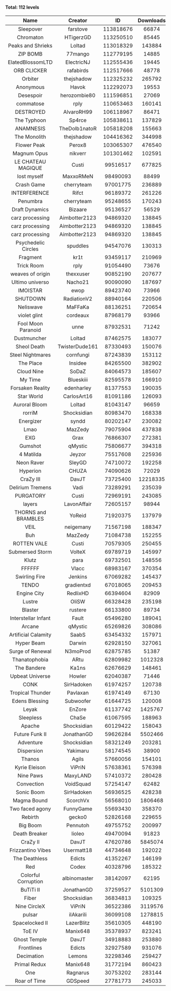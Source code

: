 #### Total: 112 levels

| Name | Creator | ID | Downloads | Likes |
|:---:|:---:|:---:|:---:|:---:|
| Sleepover | farstove | 113818676 | 66874 | 3119
| Chromaton | HTigerzGD | 113250510 | 85445 | 3010
| Peaks and Shrieks | Loltad | 113018329 | 143884 | 5240
| ZIP BOMB | 77mango | 112779195 | 14885 | 585
| ElatedBlossomLTD | ElectricNJ | 112555436 | 19445 | 673
| ORB CLICKER | rafabirds | 112517666 | 48778 | 2146
| Orbiter | thejshadow | 112325232 | 265792 | 7696
| Anonymous | Havok | 112292073 | 19553 | 776
| Desespoir | herozombie80 | 111596851 | 27069 | 1712
| commatose | rply | 110653463 | 160141 | 8408
| DESTROYED | AlvaroRH99 | 106118967 | 86471 | 2683
| The Typhoon | Sp4rce | 105838611 | 137829 | 5436
| ANAMNESIS | TheDolb1natoR | 105818208 | 155663 | 8162
| The Monolith | thejshadow | 104416362 | 344998 | 8498
| Flower Peak | Perox8 | 103065307 | 476540 | 14351
| Magnum Opus | nikverr | 101301462 | 102591 | 3131
| LE CHATEAU MAGIQUE | Custi | 99516517 | 677825 | 22530
| lost myself | MaxxoRMeN | 98490093 | 88499 | 4908
| Crash Game | cherryteam | 97001775 | 236889 | 12303
| INTERFERENCE | Rifct | 96189372 | 261226 | 9677
| Penumbra | cherryteam | 95248655 | 170243 | 9230
| Draft Dynamics | Bizaare | 95136527 | 56529 | 3200
| carz processing | Aimbotter2123 | 94869320 | 138845 | 4042
| carz processing | Aimbotter2123 | 94869320 | 138845 | 4042
| carz processing | Aimbotter2123 | 94869320 | 138845 | 4042
| Psychedelic Circles | spuddles | 94547076 | 130313 | 5429
| Fragment | kr1t | 93459117 | 210969 | 6694
| Trick Room | rply | 91054490 | 73676 | 3313
| weaves of origin  | thexxuser | 90852190 | 207677 | 7414
| Ultimo universo | Nacho21 | 90090090 | 187697 | 11329
| IMOISTAR | ewop | 89423740 | 73966 | 3675
| SHUTDOWN | RadiationV2 | 88940164 | 220506 | 8458
| Neliswave | MaFFaKa | 88136251 | 720654 | 34096
| violet glint | cordeaux | 87968179 | 93966 | 3893
| Fool Moon Paranoid | unne | 87932531 | 71242 | 3350
| Dustmuncher | Loltad | 87462575 | 183077 | 7119
| Sheol Death | TwisterDude161 | 87330493 | 150076 | 5554
| Steel Nightmares | cornfungi | 87243839 | 153112 | 6241
| The  Place | Insidee | 84265500 | 382902 | 10353
| Cloud Nine | SoDaZ | 84064573 | 185607 | 6805
| My Time | Blueskiii | 82595578 | 166910 | 10004
| Forsaken Reality | edenharley | 81377553 | 190035 | 8399
| Star World | CarlosArt16 | 81091186 | 126093 | 6778
| Auroral Bloom | Loltad | 81043147 | 96659 | 5560
| rorriM | Shocksidian | 80983470 | 168338 | 7470
| Energizer | syndd | 80202147 | 230082 | 12690
| Lmao | MazZedy | 79075904 | 437838 | 23420
| EXG | Grax | 76866307 | 272381 | 13762
| Gumshot | qMystic | 75806677 | 394318 | 21257
| 4 Matilda | Jeyzor | 75517608 | 225936 | 10459
| Neon Raver | SleyGD | 74710072 | 192258 | 7834
| Hyperion | CHUZA | 74090626 | 72029 | 3929
| CraZy III | DavJT | 73725400 | 12218335 | 654272
| Delirium Tremens | Vadi | 73289291 | 235039 | 12080
| PURGATORY | Custi | 72969191 | 243085 | 11606
| layers | LavonAffair | 72605157 | 98944 | 4655
| THORNS and BRAMBLES | YoReid | 71920375 | 137979 | 7315
| VEIL | neigemany | 71567198 | 188347 | 8809
| Buh | MazZedy | 71084738 | 152255 | 9122
| ROTTEN VALE | Custi | 70579305 | 250455 | 11227
| Submersed Storm |  VolteX | 69789719 | 145997 | 7059
| Klutz | para | 69732501 | 148556 | 7207
| FFFFFF | Vlacc | 68983167 | 370354 | 16264
| Swirling Fire | Jenkins | 67069282 | 145437 | 7141
| TENDO | gradientxd | 67018065 | 209453 | 13620
| Engine City | RedlixHD | 66394604 | 82909 | 5213
| Lustre | OliSW | 66328428 | 235198 | 6811
| Blaster | rustere | 66133800 | 89734 | 3659
| Interstellar Infant | Fault | 65496280 | 189041 | 13805
| Arcane | qMystic | 65269826 | 308086 | 23711
| Artificial Calamity | SaabS | 63454332 | 157971 | 5016
| Hyper Beam | Darwin | 62928150 | 327061 | 9688
| Surge of Renewal | N3moProd | 62875785 | 51387 | 3217
| Thanatophobia | ARtu | 62809982 | 1012328 | 60219
| The Bandere | Ka1ns | 62676629 | 148461 | 5179
| Upbeat Universe | Howler | 62040387 | 71446 | 3993
| CONK | SirHadoken | 61974257 | 120738 | 4955
| Tropical Thunder | Pavlaxan | 61974149 | 67130 | 3944
| Edens Blessing | Subwoofer | 61644725 | 120008 | 6624
| Leyak | EnZore | 61137742 | 1425767 | 84852
| Sleepless | ChaSe | 61067595 | 188963 | 11115
| Apache | Shocksidian | 60129422 | 158043 | 7543
| Future Funk II | JonathanGD | 59626284 | 5502466 | 274557
| Adventure | Shocksidian | 58321249 | 203281 | 7231
| Dispersion | Yakimaru | 58174545 | 38900 | 2111
| Thanos | Agils | 57660056 | 154101 | 9852
| Kyrie Eleison | ViPriN | 57638361 | 576398 | 24853
| Nine Paws | MaxyLAND | 57410372 | 280428 | 17018
| Convection | VoidSquad | 57254147 | 62482 | 2990
| Sonic Boom | SirHadoken | 56936525 | 428238 | 13540
| Magma Bound | ScorchVx | 56568010 | 1806468 | 119360
| Two faced agony | FunnyGame | 55693430 | 358370 | 17210
| Rebirth | gecko0 | 52826168 | 229655 | 15149
| Big Boom | Pennutoh | 49755752 | 200997 | 12735
| Death Breaker | lioleo | 49470094 | 91823 | 4231
| CraZy II | DavJT | 47620786 | 5845074 | 293007
| Frizzantino Vibes | Usermatt18 | 44734648 | 192022 | 13162
| The Deathless | Edicts | 41352267 | 146199 | 10039
| Red | Codex | 40328796 | 185322 | 11880
| Colorful Corruption | albinomaster | 38142097 | 62195 | 2632
| BuTiTi II | JonathanGD | 37259527 | 5101309 | 271029
| Fiber | Shocksidian | 36834813 | 109325 | 8984
| Nine CircleX | ViPriN | 36522386 | 3119576 | 132549
| pulsar | iIAkariIi | 36099108 | 1278815 | 154851
| Spacelocked II | LazerBlitz | 35610305 | 448190 | 31300
| ToE IV  | Manix648 | 35378937 | 823241 | 49380
| Ghost Temple | DavJT | 34918883 | 253880 | 16007
| Frontlines | Edicts | 32927589 | 931076 | 57330
| Decimation | Lemons | 32298346 | 259427 | 20139
| Primal Redux | Manix648 | 31772194 | 860423 | 61408
| One | Ragnarus | 30753202 | 283144 | 23233
| Roar of Time | GDSpeed | 27781773 | 245033 | 18659
